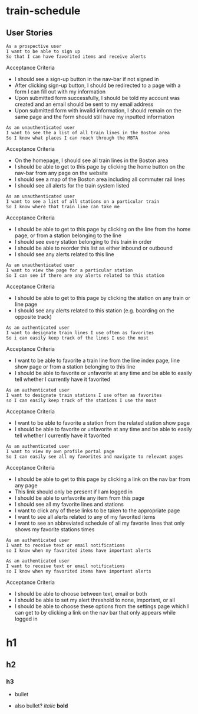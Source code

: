 # train-schedule

## User Stories

```no-hightlight
As a prospective user
I want to be able to sign up
So that I can have favorited items and receive alerts
```
Acceptance Criteria
- I should see a sign-up button in the nav-bar if not signed in
- After clicking sign-up button, I should be redirected to a page with a form I can fill out with my information
- Upon submitted form successfully, I should be told my account was created and an email should be sent to my email address
- Upon submitted form with invalid information, I should remain on the same page and the form should still have my inputted information

```no-highlight
As an unauthenticated user
I want to see the a list of all train lines in the Boston area
So I know what places I can reach through the MBTA
```
Acceptance Criteria
- On the homepage, I should see all train lines in the Boston area
- I should be able to get to this page by clicking the home button on the nav-bar from any page on the website
- I should see a map of the Boston area including all commuter rail lines
- I should see all alerts for the train system listed

```no-hightlight
As an unauthenticated user
I want to see a list of all stations on a particular train
So I know where that train line can take me
```
Acceptance Criteria
- I should be able to get to this page by clicking on the line from the home page, or from a station belonging to the line
- I should see every station belonging to this train in order
- I should be able to reorder this list as either inbound or outbound
- I should see any alerts related to this line


```no-hightlight
As an unauthenticated user
I want to view the page for a particular station
So I can see if there are any alerts related to this station
```
Acceptance Criteria
- I should be able to get to this page by clicking the station on any train or line page
- I should see any alerts related to this station (e.g. boarding on the opposite track)


```no-hightlight
As an authenticated user
I want to designate train lines I use often as favorites
So i can easily keep track of the lines I use the most
```
Acceptance Criteria
- I want to be able to favorite a train line from the line index page, line show page or from a station belonging to this line
- I should be able to favorite or unfavorite at any time and be able to easily tell whether I currently have it favorited

```no-hightlight
As an authenticated user
I want to designate train stations I use often as favorites
so I can easily keep track of the stations I use the most
```
Acceptance Criteria
- I want to be able to favorite a station from the related station show page
- I should be able to favorite or unfavorite at any time and be able to easily tell whether I currently have it favorited

```no-highlight
As an authenticated user
I want to view my own profile portal page
So I can easily see all my favorites and navigate to relevant pages
```
Acceptance Criteria
- I should be able to get to this page by clicking a link on the nav bar from any page
- This link should only be present if I am logged in
- I should be able to unfavorite any item from this page
- I should see all my favorite lines and stations
- I want to click any of these links to be taken to the appropriate page
- I want to see all alerts related to any of my favorited items
- I want to see an abbreviated schedule of all my favorite lines that only shows my favorite stations times

```
As an authenticated user
I want to receive text or email notifications
so I know when my favorited items have important alerts
```


```no-highlight
As an authenticated user
I want to receive text or email notifications
so I know when my favorited items have important alerts
```
Acceptance Criteria
- I should be able to choose between text, email or both
- I should be able to set my alert threshold to none, important, or all
- I should be able to choose these options from the settings page which I can get to by clicking a link on the nav bar that only appears while logged in


# h1
## h2
### h3
* bullet
- also bullet?
*italic*
**bold**
